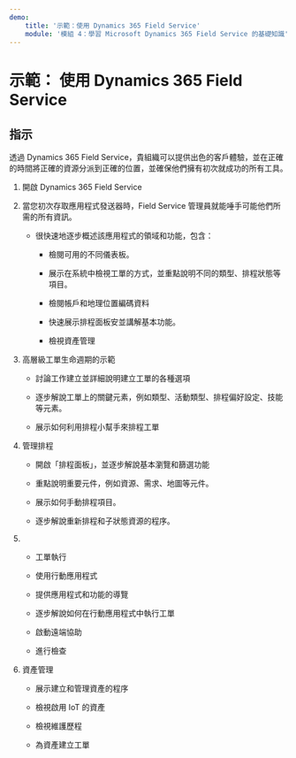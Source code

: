 ```yaml
---
demo:
    title: '示範：使用 Dynamics 365 Field Service'
    module: '模組 4：學習 Microsoft Dynamics 365 Field Service 的基礎知識'
---
```


# 示範： 使用 Dynamics 365 Field Service

## 指示

透過 Dynamics 365 Field Service，貴組織可以提供出色的客戶體驗，並在正確的時間將正確的資源分派到正確的位置，並確保他們擁有初次就成功的所有工具。

1. 開啟 Dynamics 365 Field Service 

2. 當您初次存取應用程式發送器時，Field Service 管理員就能唾手可能他們所需的所有資訊。 

	- 很快速地逐步概述該應用程式的領域和功能，包含： 

		- 檢閱可用的不同儀表板。 

		- 展示在系統中檢視工單的方式，並重點說明不同的類型、排程狀態等項目。 

		- 檢閱帳戶和地理位置編碼資料

		- 快速展示排程面板安並講解基本功能。 

		- 檢視資產管理

3. 高層級工單生命週期的示範

	- 討論工作建立並詳細說明建立工單的各種選項

	- 逐步解說工單上的關鍵元素，例如類型、活動類型、排程偏好設定、技能等元素。

	- 展示如何利用排程小幫手來排程工單

4. 管理排程 

	- 開啟「排程面板」，並逐步解說基本瀏覽和篩選功能

	- 重點說明重要元件，例如資源、需求、地圖等元件。 

	- 展示如何手動排程項目。 

	- 逐步解說重新排程和子狀態資源的程序。 

5. - 工單執行 

	- 使用行動應用程式 

	- 提供應用程式和功能的導覽

	- 逐步解說如何在行動應用程式中執行工單

	- 啟動遠端協助

	- 進行檢查

6. 資產管理

	- 展示建立和管理資產的程序

	- 檢視啟用 IoT 的資產

	- 檢視維護歷程

	- 為資產建立工單

